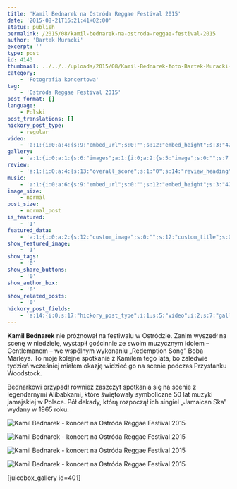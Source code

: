 ```yaml
---
title: 'Kamil Bednarek na Ostróda Reggae Festival 2015'
date: '2015-08-21T16:21:41+02:00'
status: publish
permalink: /2015/08/kamil-bednarek-na-ostroda-reggae-festival-2015
author: 'Bartek Muracki'
excerpt: ''
type: post
id: 4143
thumbnail: ../../../uploads/2015/08/Kamil-Bednarek-foto-Bartek-Muracki-4-3266.jpg
category:
    - 'Fotografia koncertowa'
tag:
    - 'Ostróda Reggae Festival 2015'
post_format: []
language:
    - Polski
post_translations: []
hickory_post_type:
    - regular
video:
    - 'a:1:{i:0;a:4:{s:9:"embed_url";s:0:"";s:12:"embed_height";s:3:"420";s:15:"self_hosted_url";s:0:"";s:18:"self_hosted_height";s:3:"420";}}'
gallery:
    - 'a:1:{i:0;a:1:{s:6:"images";a:1:{i:0;a:2:{s:5:"image";s:0:"";s:7:"caption";s:0:"";}}}}'
review:
    - 'a:1:{i:0;a:4:{s:13:"overall_score";s:1:"0";s:14:"review_heading";s:0:"";s:12:"summary_text";s:0:"";s:8:"criteria";a:1:{i:0;a:2:{s:4:"name";s:0:"";s:5:"score";s:1:"0";}}}}'
music:
    - 'a:1:{i:0;a:6:{s:9:"embed_url";s:0:"";s:12:"embed_height";s:3:"420";s:16:"soundcloud_embed";s:0:"";s:33:"soundcloud_include_featured_image";s:1:"0";s:13:"spotify_embed";s:0:"";s:30:"spotify_include_featured_image";s:1:"0";}}'
image_size:
    - normal
post_size:
    - normal_post
is_featured:
    - '1'
featured_data:
    - 'a:1:{i:0;a:2:{s:12:"custom_image";s:0:"";s:12:"custom_title";s:0:"";}}'
show_featured_image:
    - '1'
show_tags:
    - '0'
show_share_buttons:
    - '0'
show_author_box:
    - '0'
show_related_posts:
    - '0'
hickory_post_fields:
    - 'a:14:{i:0;s:17:"hickory_post_type";i:1;s:5:"video";i:2;s:7:"gallery";i:3;s:6:"review";i:4;s:5:"music";i:5;s:10:"image_size";i:6;s:9:"post_size";i:7;s:11:"is_featured";i:8;s:13:"featured_data";i:9;s:19:"show_featured_image";i:10;s:9:"show_tags";i:11;s:18:"show_share_buttons";i:12;s:15:"show_author_box";i:13;s:18:"show_related_posts";}'
---
```

**Kamil Bednarek** nie próżnował na festiwalu w Ostródzie. Zanim wyszedł na scenę w niedzielę, wystapił gościnnie ze swoim muzycznym idolem – Gentlemanem – we wspólnym wykonaniu „Redemption Song” Boba Marleya. To moje kolejne spotkanie z Kamilem tego lata, bo zaledwie tydzień wcześniej miałem okazję widzieć go na scenie podczas Przystanku Woodstock.

Bednarkowi przypadł również zaszczyt spotkania się na scenie z legendarnymi Alibabkami, które świętowały symboliczne 50 lat muzyki jamajskiej w Polsce. Pół dekady, którą rozpoczął ich singiel „Jamaican Ska” wydany w 1965 roku.

![Kamil Bednarek - koncert na Ostróda Reggae Festival 2015](http://music.bartekmuracki.com/wp-content/uploads/2015/08/Kamil-Bednarek-foto-Bartek-Muracki-1-3233.jpg)

![Kamil Bednarek - koncert na Ostróda Reggae Festival 2015](http://music.bartekmuracki.com/wp-content/uploads/2015/08/Kamil-Bednarek-foto-Bartek-Muracki-4-3266.jpg)

![Kamil Bednarek - koncert na Ostróda Reggae Festival 2015](http://music.bartekmuracki.com/wp-content/uploads/2015/08/Kamil-Bednarek-foto-Bartek-Muracki-8-3305.jpg)

![Kamil Bednarek - koncert na Ostróda Reggae Festival 2015](http://music.bartekmuracki.com/wp-content/uploads/2015/08/Kamil-Bednarek-foto-Bartek-Muracki-10-3374.jpg)

\[juicebox\_gallery id=401\]